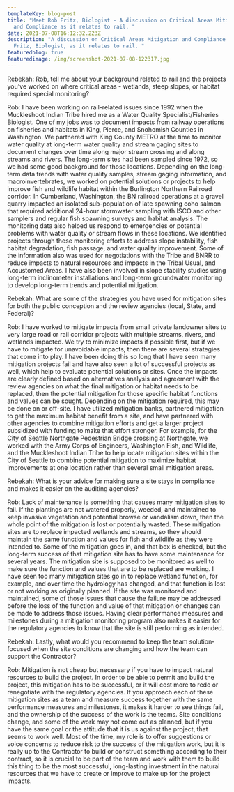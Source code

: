 ```yaml
---
templateKey: blog-post
title: "Meet Rob Fritz, Biologist - A discussion on Critical Areas Mitigation
  and Compliance as it relates to rail. "
date: 2021-07-08T16:12:32.223Z
description: "A discussion on Critical Areas Mitigation and Compliance with Rob
  Fritz, Biologist, as it relates to rail. "
featuredblog: true
featuredimage: /img/screenshot-2021-07-08-122317.jpg
---
```

Rebekah:  Rob, tell me about your background related to rail and the projects you’ve worked on where critical areas - wetlands, steep slopes, or habitat required special monitoring? 

Rob:   I have been working on rail-related issues since 1992 when the Muckleshoot Indian Tribe hired me as a Water Quality Specialist/Fisheries Biologist. One of my jobs was to document impacts from railway operations on fisheries and habitats in King, Pierce, and Snohomish Counties in Washington. We partnered with King County METRO at the time to monitor water quality at long-term water quality and stream gaging sites to document changes over time along major stream crossing and along streams and rivers. The long-term sites had been sampled since 1972, so we had some good background for those locations. Depending on the long-term data trends with water quality samples, stream gaging information, and macroinvertebrates, we worked on potential solutions or projects to help improve fish and wildlife habitat within the Burlington Northern Railroad corridor. In Cumberland, Washington, the BN railroad operations at a gravel quarry impacted an isolated sub-population of late spawning coho salmon that required additional 24-hour stormwater sampling with ISCO and other samplers and regular fish spawning surveys and habitat analysis. The monitoring data also helped us respond to emergencies or potential problems with water quality or stream flows in these locations. We identified projects through these monitoring efforts to address slope instability, fish habitat degradation, fish passage, and water quality improvement. Some of the information also was used for negotiations with the Tribe and BNRR to reduce impacts to natural resources and impacts in the Tribal Usual, and Accustomed Areas. I have also been involved in slope stability studies using long-term inclinometer installations and long-term groundwater monitoring to develop long-term trends and potential mitigation. 

Rebekah:  What are some of the strategies you have used for mitigation sites for both the public conception and the review agencies (local, State, and Federal)?

Rob: I have worked to mitigate impacts from small private landowner sites to very large road or rail corridor projects with multiple streams, rivers, and wetlands impacted. We try to minimize impacts if possible first, but if we have to mitigate for unavoidable impacts, then there are several strategies that come into play. I have been doing this so long that I have seen many mitigation projects fail and have also seen a lot of successful projects as well, which help to evaluate potential solutions or sites. Once the impacts are clearly defined based on alternatives analysis and agreement with the review agencies on what the final mitigation or habitat needs to be replaced, then the potential mitigation for those specific habitat functions and values can be sought. Depending on the mitigation required, this may be done on or off-site. I have utilized mitigation banks, partnered mitigation to get the maximum habitat benefit from a site, and have partnered with other agencies to combine mitigation efforts and get a larger project subsidized with funding to make that effort stronger. For example, for the City of Seattle Northgate Pedestrian Bridge crossing at Northgate, we worked with the Army Corps of Engineers, Washington Fish, and Wildlife, and the Muckleshoot Indian Tribe to help locate mitigation sites within the City of Seattle to combine potential mitigation to maximize habitat improvements at one location rather than several small mitigation areas. 

Rebekah:  What is your advice for making sure a site stays in compliance and makes it easier on the auditing agencies?  

Rob: Lack of maintenance is something that causes many mitigation sites to fail. If the plantings are not watered properly, weeded, and maintained to keep invasive vegetation and potential browse or vandalism down, then the whole point of the mitigation is lost or potentially wasted. These mitigation sites are to replace impacted wetlands and streams, so they should maintain the same function and values for fish and wildlife as they were intended to. Some of the mitigation goes in, and that box is checked, but the long-term success of that mitigation site has to have some maintenance for several years. The mitigation site is supposed to be monitored as well to make sure the function and values that are to be replaced are working. I have seen too many mitigation sites go in to replace wetland function, for example, and over time the hydrology has changed, and that function is lost or not working as originally planned. If the site was monitored and maintained, some of those issues that cause the failure may be addressed before the loss of the function and value of that mitigation or changes can be made to address those issues. Having clear performance measures and milestones during a mitigation monitoring program also makes it easier for the regulatory agencies to know that the site is still performing as intended.

Rebekah:  Lastly, what would you recommend to keep the team solution-focused when the site conditions are changing and how the team can support the Contractor? 

Rob: Mitigation is not cheap but necessary if you have to impact natural resources to build the project. In order to be able to permit and build the project, this mitigation has to be successful, or it will cost more to redo or renegotiate with the regulatory agencies. If you approach each of these mitigation sites as a team and measure success together with the same performance measures and milestones, it makes it harder to see things fail, and the ownership of the success of the work is the teams. Site conditions change, and some of the work may not come out as planned, but if you have the same goal or the attitude that it is us against the project, that seems to work well. Most of the time, my role is to offer suggestions or voice concerns to reduce risk to the success of the mitigation work, but it is really up to the Contractor to build or construct something according to their contract, so it is crucial to be part of the team and work with them to build this thing to be the most successful, long-lasting investment in the natural resources that we have to create or improve to make up for the project impacts.